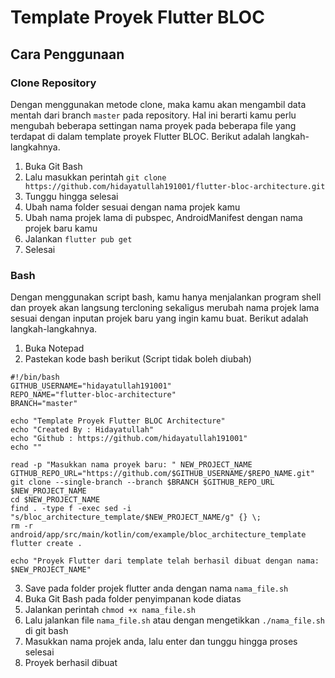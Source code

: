 # Template Proyek Flutter BLOC

## Cara Penggunaan
### Clone Repository
Dengan menggunakan metode clone, maka kamu akan mengambil data mentah dari branch `master` pada repository. Hal ini berarti kamu perlu mengubah beberapa settingan nama proyek pada beberapa file yang terdapat di dalam template proyek Flutter BLOC. Berikut adalah langkah-langkahnya.
1. Buka Git Bash
2. Lalu masukkan perintah `git clone https://github.com/hidayatullah191001/flutter-bloc-architecture.git`
3. Tunggu hingga selesai
4. Ubah nama folder sesuai dengan nama projek kamu
5. Ubah nama projek lama di pubspec, AndroidManifest dengan nama projek baru kamu
6. Jalankan `flutter pub get`
7. Selesai

### Bash
Dengan menggunakan script bash, kamu hanya menjalankan program shell dan proyek akan langsung tercloning sekaligus merubah nama projek lama sesuai dengan inputan projek baru yang ingin kamu buat. Berikut adalah langkah-langkahnya. 
1. Buka Notepad
2. Pastekan kode bash berikut (Script tidak boleh diubah)
```
#!/bin/bash
GITHUB_USERNAME="hidayatullah191001"
REPO_NAME="flutter-bloc-architecture"
BRANCH="master"

echo "Template Proyek Flutter BLOC Architecture"
echo "Created By : Hidayatullah"
echo "Github : https://github.com/hidayatullah191001"
echo ""

read -p "Masukkan nama proyek baru: " NEW_PROJECT_NAME
GITHUB_REPO_URL="https://github.com/$GITHUB_USERNAME/$REPO_NAME.git"
git clone --single-branch --branch $BRANCH $GITHUB_REPO_URL $NEW_PROJECT_NAME
cd $NEW_PROJECT_NAME
find . -type f -exec sed -i "s/bloc_architecture_template/$NEW_PROJECT_NAME/g" {} \;
rm -r android/app/src/main/kotlin/com/example/bloc_architecture_template
flutter create .

echo "Proyek Flutter dari template telah berhasil dibuat dengan nama: $NEW_PROJECT_NAME" 
```

3. Save pada folder projek flutter anda dengan nama `nama_file.sh`
4. Buka Git Bash pada folder penyimpanan kode diatas
5. Jalankan perintah `chmod +x nama_file.sh`
6. Lalu jalankan file `nama_file.sh` atau dengan mengetikkan `./nama_file.sh` di git bash
7. Masukkan nama projek anda, lalu enter dan tunggu hingga proses selesai
8. Proyek berhasil dibuat
